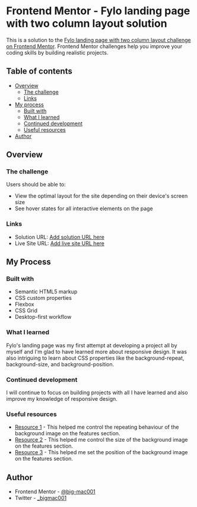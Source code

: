 # Frontend Mentor - Fylo landing page with two column layout solution

This is a solution to the [Fylo landing page with two column layout challenge on Frontend Mentor](https://www.frontendmentor.io/challenges/fylo-landing-page-with-two-column-layout-5ca5ef041e82137ec91a50f5). Frontend Mentor challenges help you improve your coding skills by building realistic projects.

## Table of contents

- [Overview](#overview)
  - [The challenge](#the-challenge)
  - [Links](#links)
- [My process](#my-process)
  - [Built with](#built-with)
  - [What I learned](#what-i-learned)
  - [Continued development](#continued-development)
  - [Useful resources](#useful-resources)
- [Author](#author)

## Overview

### The challenge

Users should be able to:

- View the optimal layout for the site depending on their device's screen size
- See hover states for all interactive elements on the page

### Links

- Solution URL: [Add solution URL here]([https://your-solution-url.com](https://www.frontendmentor.io/solutions/responsive-fylos-landing-page-using-css-grid-and-flexbox-_b30rprwNu))
- Live Site URL: [Add live site URL here](https://fylo-macaulay.netlify.app/)

## My Process

### Built with

- Semantic HTML5 markup
- CSS custom properties
- Flexbox
- CSS Grid
- Desktop-first workflow

### What I learned

Fylo's landing page was my first attempt at developing a project all by myself and I'm glad to have learned more about responsive design. It was also intriguing to learn about CSS properties like the background-repeat, background-size, and background-position.

### Continued development

I will continue to focus on building projects with all I have learned and also improve my knowledge of responsive design.

### Useful resources

- [Resource 1](https://www.programiz.com/css/background-repeat) - This helped me control the repeating behaviour of the background image on the features section.
- [Resource 2](https://www.programiz.com/css/background-size) - This helped me control the size of the background image on the features section.
- [Resource 3](https://www.programiz.com/css/background-position) - This helped me set the position of the background image on the features section.

## Author

- Frontend Mentor - [@big-mac001](https://www.https://www.frontendmentor.io/profile/big-mac001)
- Twitter - [\_bigmac001](https://www.twitter.com/_bigmac001)
